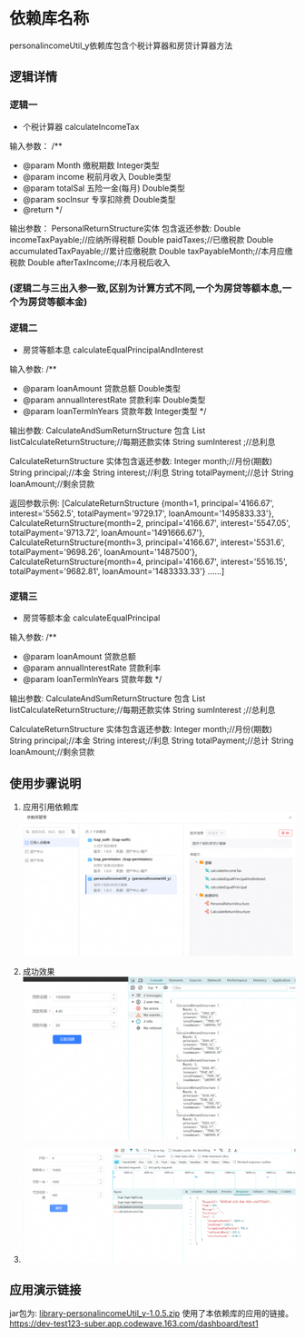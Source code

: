
# 依赖库名称

personalincomeUtil_y依赖库包含个税计算器和房贷计算器方法


## 逻辑详情

### 逻辑一
* 个税计算器
calculateIncomeTax

输入参数：
/**
* @param Month 缴税期数 Integer类型
* @param income 税前月收入 Double类型
* @param totalSal 五险一金(每月) Double类型
* @param socInsur 专享扣除费 Double类型
* @return
*/

输出参数：
PersonalReturnStructure实体
包含返还参数:
Double incomeTaxPayable;//应纳所得税额
Double paidTaxes;//已缴税款
Double accumulatedTaxPayable;//累计应缴税款
Double taxPayableMonth;//本月应缴税款
Double afterTaxIncome;//本月税后收入

### (逻辑二与三出入参一致,区别为计算方式不同,一个为房贷等额本息,一个为房贷等额本金)
### 逻辑二

* 房贷等额本息
calculateEqualPrincipalAndInterest

输入参数:
/**
* @param loanAmount 贷款总额  Double类型
* @param annualInterestRate 贷款利率 Double类型
* @param loanTermInYears 贷款年数 Integer类型 
  */

输出参数:
CalculateAndSumReturnStructure 
包含
List<CalculateReturnStructure> listCalculateReturnStructure;//每期还款实体
String sumInterest ;//总利息

CalculateReturnStructure
实体包含返还参数:
Integer month;//月份(期数)
String principal;//本金
String interest;//利息
String totalPayment;//总计
String loanAmount;//剩余贷款

返回参数示例:
[CalculateReturnStructure
{month=1, principal='4166.67', interest='5562.5', totalPayment='9729.17', loanAmount='1495833.33'},
CalculateReturnStructure{month=2, principal='4166.67', interest='5547.05', totalPayment='9713.72', loanAmount='1491666.67'}, 
CalculateReturnStructure{month=3, principal='4166.67', interest='5531.6', totalPayment='9698.26', loanAmount='1487500'}, 
CalculateReturnStructure{month=4, principal='4166.67', interest='5516.15', totalPayment='9682.81', loanAmount='1483333.33'}
......]

### 逻辑三
* 房贷等额本金
calculateEqualPrincipal


输入参数:
/**
* @param loanAmount 贷款总额
* @param annualInterestRate 贷款利率
* @param loanTermInYears 贷款年数
*/


输出参数:
CalculateAndSumReturnStructure
包含
List<CalculateReturnStructure> listCalculateReturnStructure;//每期还款实体
String sumInterest ;//总利息

CalculateReturnStructure
实体包含返还参数:
Integer month;//月份(期数)
String principal;//本金
String interest;//利息
String totalPayment;//总计
String loanAmount;//剩余贷款

## 使用步骤说明

1.  应用引用依赖库
![0.png](0.png)

2. 成功效果
![1.png](1.png)
3. ![2.png](2.png)
## 应用演示链接
jar包为:
[library-personalincomeUtil_y-1.0.5.zip](library-personalincomeUtil_y-1.0.5.zip)
使用了本依赖库的应用的链接。
https://dev-test123-suber.app.codewave.163.com/dashboard/test1

